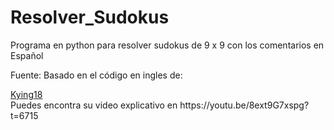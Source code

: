 # Resolver_Sudokus
Programa en python para resolver sudokus de 9 x 9 con los comentarios en Español<br>
<p>Fuente: Basado en el código en ingles de:</p>
<a href="https://github.com/kying18/sudoku/blob/main/sudoku.py">Kying18</a><br>
Puedes encontra su video explicativo en https://youtu.be/8ext9G7xspg?t=6715
